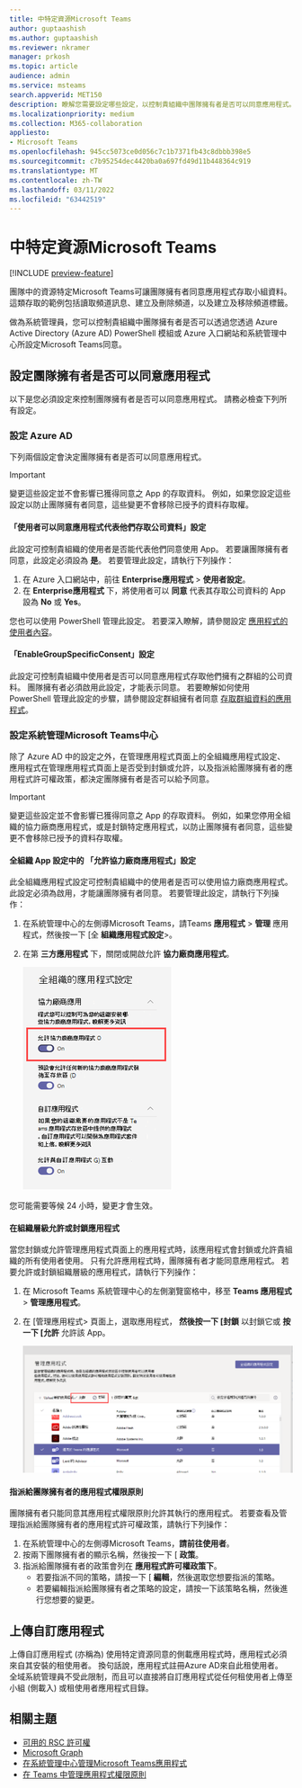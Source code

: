 ```yaml
---
title: 中特定資源Microsoft Teams
author: guptaashish
ms.author: guptaashish
ms.reviewer: nkramer
manager: prkosh
ms.topic: article
audience: admin
ms.service: msteams
search.appverid: MET150
description: 瞭解您需要設定哪些設定，以控制貴組織中團隊擁有者是否可以同意應用程式。
ms.localizationpriority: medium
ms.collection: M365-collaboration
appliesto:
- Microsoft Teams
ms.openlocfilehash: 945cc5073ce0d056c7c1b7371fb43c8dbbb398e5
ms.sourcegitcommit: c7b95254dec4420ba0a697fd49d11b448364c919
ms.translationtype: MT
ms.contentlocale: zh-TW
ms.lasthandoff: 03/11/2022
ms.locfileid: "63442519"
---
```

# <a name="resource-specific-consent-in-microsoft-teams"></a>中特定資源Microsoft Teams

[!INCLUDE [preview-feature](includes/preview-feature.md)]

團隊中的資源特定Microsoft Teams可讓團隊擁有者同意應用程式存取小組資料。 這類存取的範例包括讀取頻道訊息、建立及刪除頻道，以及建立及移除頻道標籤。

做為系統管理員，您可以控制貴組織中團隊擁有者是否可以透過您透過 Azure Active Directory (Azure AD) PowerShell 模組或 Azure 入口網站和系統管理中心所設定Microsoft Teams同意。  

## <a name="set-whether-team-owners-can-give-consent-to-apps"></a>設定團隊擁有者是否可以同意應用程式

以下是您必須設定來控制團隊擁有者是否可以同意應用程式。 請務必檢查下列所有設定。

### <a name="settings-in-azure-ad"></a>設定 Azure AD

下列兩個設定會決定團隊擁有者是否可以同意應用程式。

> [!IMPORTANT]
> 變更這些設定並不會影響已獲得同意之 App 的存取資料。 例如，如果您設定這些設定以防止團隊擁有者同意，這些變更不會移除已授予的資料存取權。

#### <a name="the-users-can-consent-to-apps-accessing-company-data-on-their-behalf-setting"></a>「使用者可以同意應用程式代表他們存取公司資料」設定

此設定可控制貴組織的使用者是否能代表他們同意使用 App。 若要讓團隊擁有者同意，此設定必須設為 **是**。 若要管理此設定，請執行下列操作：

1. 在 Azure 入口網站中，前往 **Enterprise應用程式**  >  **使用者設定**。
2. 在 **Enterprise應用程式** 下，將使用者可以 **同意** 代表其存取公司資料的 App 設為 **No** 或 **Yes**。

您也可以使用 PowerShell 管理此設定。 若要深入瞭解，請參閱設定 [應用程式的使用者內容](/azure/active-directory/manage-apps/configure-user-consent#configure-user-consent-to-applications)。

#### <a name="the-enablegroupspecificconsent-setting"></a>「EnableGroupSpecificConsent」設定

此設定可控制貴組織中使用者是否可以同意應用程式存取他們擁有之群組的公司資料。 團隊擁有者必須啟用此設定，才能表示同意。 若要瞭解如何使用 PowerShell 管理此設定的步驟，請參閱設定群組擁有者同意 [存取群組資料的應用程式](/azure/active-directory/manage-apps/configure-user-consent#configure-group-owner-consent-to-apps-accessing-group-data)。

### <a name="settings-in-the-microsoft-teams-admin-center"></a>設定系統管理Microsoft Teams中心

除了 Azure AD 中的設定之外，在管理應用程式頁面上[](manage-apps.md#manage-org-wide-app-settings)的全組織應用程式設定、應用程式[](manage-apps.md)在管理應用程式頁面上是否受到封鎖或允許，以及指派給團隊[](manage-apps.md#allow-and-block-apps)擁有者的應用程式許可權政策，都決定團隊擁有者是否可以給予同意。[ ](teams-app-permission-policies.md)

> [!IMPORTANT]
> 變更這些設定並不會影響已獲得同意之 App 的存取資料。 例如，如果您停用全組織的協力廠商應用程式，或是封鎖特定應用程式，以防止團隊擁有者同意，這些變更不會移除已授予的資料存取權。  

#### <a name="the-allow-third-party-apps-setting-in-org-wide-app-settings"></a>全組織 App 設定中的 「允許協力廠商應用程式」設定

此全組織應用程式設定可控制貴組織中的使用者是否可以使用協力廠商應用程式。 此設定必須為啟用，才能讓團隊擁有者同意。 若要管理此設定，請執行下列操作：

1. 在系統管理中心的左側導Microsoft Teams，請Teams **應用程式**  >  **管理** 應用程式，然後按一下 [全 **組織應用程式設定**>。
2. 在第 **三方應用程式** 下，關閉或開啟允許 **協力廠商應用程式**。

    ![「允許協力廠商應用程式Teams螢幕擷取畫面](media/resource-specific-consent-org-wide-setting.png)

您可能需要等候 24 小時，變更才會生效。

#### <a name="allow-or-block-the-app-at-the-org-level"></a>在組織層級允許或封鎖應用程式

當您封鎖或允許管理應用程式頁面上的應用程式時[](manage-apps.md#allow-and-block-apps)，該應用程式會封鎖或允許貴組織的所有使用者使用。 只有允許應用程式時，團隊擁有者才能同意應用程式。 若要允許或封鎖組織層級的應用程式，請執行下列操作：

1. 在 Microsoft Teams 系統管理中心的左側瀏覽窗格中，移至 **Teams 應用程式** > **管理應用程式**。
2. 在 [管理應用程式> 頁面上，選取應用程式， **然後按一下 [封鎖** 以封鎖它或 **按一下 [允許** 允許該 App。

    ![全組織設定中封鎖的應用程式螢幕擷取畫面。](media/resource-specific-consent-allow-block-apps.png)

#### <a name="app-permission-policy-assigned-to-the-team-owner"></a>指派給團隊擁有者的應用程式權限原則

團隊擁有者只能同意其應用程式權限原則允許其執行的應用程式。 若要查看及管理指派給團隊擁有者的應用程式許可權政策，請執行下列操作：

1. 在系統管理中心的左側導Microsoft Teams，**請前往使用者**。
2. 按兩下團隊擁有者的顯示名稱，然後按一下 [ **政策**。
3. 指派給團隊擁有者的政策會列在 **應用程式許可權政策下**。
    - 若要指派不同的策略，請按一下 [ **編輯**，然後選取您想要指派的策略。
    - 若要編輯指派給團隊擁有者之策略的設定，請按一下該策略名稱，然後進行您想要的變更。  

## <a name="uploading-custom-apps"></a>上傳自訂應用程式

上傳自訂應用程式 (亦稱為) 使用特定資源同意的側載應用程式時，應用程式必須來自其安裝的租使用者。 換句話說，應用程式註冊Azure AD來自此租使用者。 全域系統管理員不受此限制，而且可以直接將自訂應用程式從任何租使用者上傳至小組 (側載入) 或租使用者應用程式目錄。

## <a name="related-topics"></a>相關主題

- [可用的 RSC 許可權](/microsoftteams/platform/graph-api/rsc/resource-specific-consent)
- [Microsoft Graph](https://developer.microsoft.com/graph)
- [在系統管理中心管理Microsoft Teams應用程式](manage-apps.md)
- [在 Teams 中管理應用程式權限原則](teams-app-permission-policies.md)

